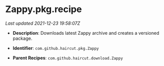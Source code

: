 # Zappy.pkg.recipe

_Last updated 2021-12-23 19:58:07Z_

- **Description**: Downloads latest Zappy archive and creates a versioned package.

- **Identifier**: `com.github.haircut.pkg.Zappy`

- **Parent Recipes**: `com.github.haircut.download.Zappy`